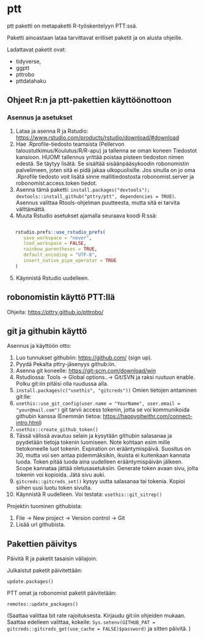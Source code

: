 
# ptt

<!-- badges: start -->
<!-- badges: end -->

ptt paketti on metapaketti R-työskentelyyn PTT:ssä.

Paketti ainoastaan lataa tarvittavat erilliset paketit ja on alusta ohjeille.

Ladattavat paketit ovat:

- tidyverse,
- ggptt
- pttrobo
- pttdatahaku


## Ohjeet R:n ja ptt-pakettien käyttöönottoon

### Asennus ja asetukset

1. Lataa ja asenna R ja Rstudio: https://www.rstudio.com/products/rstudio/download/#download
2. Hae .Rprofile-tiedosto teamsista (Pellervon taloustutkimus/Koulutus/R/R-apu) ja tallenna se oman koneen Tiedostot kansioon. HUOM! tallennus yrittää poistaa pisteen tiedoston nimen edestä. Se täytyy lisätä.
   Se sisältää sisäänpääsykoodin robonomistin palvelimeen, joten sitä ei pidä jakaa
   ulkopuolisille. Jos sinulla on jo oma .Rprofile tiedosto voit lisätä sinne mallitiedostosta robonomist.server ja robonomist.access.token tiedot.
3. Asenna tämä paketti: `install.packages("devtools"); devtools::install_github("pttry/ptt", dependencies = TRUE)`. Asennus valittaa Rtools-ohjelman puutteesta, mutta sitä ei tarvita välttämättä.
4. Muuta Rstudio asetukset ajamalla seuraava koodi R:ssä:


```r

   rstudio.prefs::use_rstudio_prefs(
      save_workspace = "never",
      load_workspace = FALSE,
      rainbow_parentheses = TRUE,
      default_encoding = "UTF-8",
      insert_native_pipe_operator = TRUE
   )
``` 
5. Käynnistä Rstudio uudelleen.

## robonomistin käyttö PTT:llä

Ohjeita: https://pttry.github.io/pttrobo/

## git ja githubin käyttö

Asennus ja käyttöön otto:
1. Luo tunnukset githubiin: https://github.com/ (sign up). 
1. Pyydä Pekalta pttry-jäsenyys github:iin.
1. Asenna git koneelle: https://git-scm.com/download/win
2. Rstudiossa: Tools -> Global options..-> Git/SVN ja raksi ruutuun enable. Polku git:iin pitäisi olla ruudussa alla.
3. `install.packages(c("usethis", "gitcreds"))`
   Omien tietojen antaminen git:lle:
4. `usethis::use_git_config(user.name = "YourName", user.email = "your@mail.com")`
   git tarvii access tokenin, jotta se voi kommunikoida githubin kanssa (Enemmän tietoa: https://happygitwithr.com/connect-intro.html)
5. `usethis::create_github_token()`
6. Tässä välissä avautuu selain ja kysytään githubin salasanaa ja pyydetään tietoja tokenin luomiseen. Note kohtaan esim mille tietokoneelle luot tokenin. Expiration on erääntymispäivä. Suositus on 30, mutta voi sen antaa pidemmäksikin, ikuista ei kuitenkaan kannata luoda. Token pitää luoda aina uudelleen erääntymispäivän jälkeen. Scope kannataa jättää oletusasetuksiin. Generate token avaan sivu, jolta tokenin voi kopioida. Jätä sivu auki.
8. `gitcreds::gitcreds_set()` kysyy uutta salasanaa tai tokenia. Kopioi siihen uusi luotu token sivulta.
9. Käynnistä R uudelleen. Voi testata: `usethis::git_sitrep()`

Projektin tuominen githubista:
1. File -> New project -> Version control -> Git
2. Lisää url githubista.


## Pakettien päivitys

Päivitä R ja paketit tasaisin väliajoin.

Julkaistut paketit päivitettään:

`update.packages()`

PTT omat ja robonomist paketit päivitetään:

`remotes::update_packages()`

(Saattaa valittaa bit rate rajoituksesta. Kirjaudu git:iin ohjeiden mukaan. Saattaa edelleen valittaa, kokeile: `Sys.setenv(GITHUB_PAT = gitcreds::gitcreds_get(use_cache = FALSE)$password)` ja sitten päivitä. )

